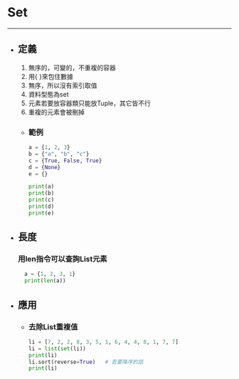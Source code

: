 # Set
---

+ ## 定義
  1. 無序的，可變的，不重複的容器
  1. 用{ }來包住數據
  1. 無序，所以沒有索引取值
  1. 資料型態為set
  1. 元素若要放容器類只能放Tuple，其它皆不行
  1. 重複的元素會被刪掉
    
  + ### 範例
    ```python
    a = {1, 2, 3}
    b = {"a", "b", "c"}
    c = {True, False, True}
    d = {None}
    e = {}

    print(a)
    print(b)
    print(c)
    print(d)
    print(e)
    ```

+ ## 長度
  ### 用len指令可以查詢List元素

  ```python
    a = {1, 2, 3, 1}
    print(len(a))
  ```

+ ## 應用
  + ### 去除List重複值
  
    ```python
    li = [7, 2, 2, 8, 3, 5, 1, 6, 4, 4, 8, 1, 7, 7]
    li = list(set(li))
    print(li)
    li.sort(reverse=True)   # 若要降序的話
    print(li)
    ```